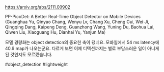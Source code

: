 https://arxiv.org/abs/2111.00902

PP-PicoDet: A Better Real-Time Object Detector on Mobile Devices (Guanghua Yu, Qinyao Chang, Wenyu Lv, Chang Xu, Cheng Cui, Wei Ji, Qingqing Dang, Kaipeng Deng, Guanzhong Wang, Yuning Du, Baohua Lai, Qiwen Liu, Xiaoguang Hu, Dianhai Yu, Yanjun Ma)

모델 경량화는 object detection의 중요한 축이 됐네요. 모바일에서 54 ms latency에 40.9 map가 나오는군요. 다르게 보면 이제 디텍션까지는 별로 부담스러운 일이 아니게 된 것인지도 모르겠습니다.

#object_detection #lightweight 